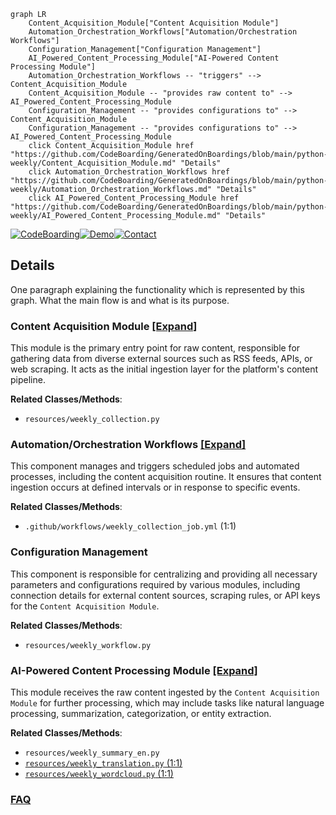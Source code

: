 ```mermaid
graph LR
    Content_Acquisition_Module["Content Acquisition Module"]
    Automation_Orchestration_Workflows["Automation/Orchestration Workflows"]
    Configuration_Management["Configuration Management"]
    AI_Powered_Content_Processing_Module["AI-Powered Content Processing Module"]
    Automation_Orchestration_Workflows -- "triggers" --> Content_Acquisition_Module
    Content_Acquisition_Module -- "provides raw content to" --> AI_Powered_Content_Processing_Module
    Configuration_Management -- "provides configurations to" --> Content_Acquisition_Module
    Configuration_Management -- "provides configurations to" --> AI_Powered_Content_Processing_Module
    click Content_Acquisition_Module href "https://github.com/CodeBoarding/GeneratedOnBoardings/blob/main/python-weekly/Content_Acquisition_Module.md" "Details"
    click Automation_Orchestration_Workflows href "https://github.com/CodeBoarding/GeneratedOnBoardings/blob/main/python-weekly/Automation_Orchestration_Workflows.md" "Details"
    click AI_Powered_Content_Processing_Module href "https://github.com/CodeBoarding/GeneratedOnBoardings/blob/main/python-weekly/AI_Powered_Content_Processing_Module.md" "Details"
```

[![CodeBoarding](https://img.shields.io/badge/Generated%20by-CodeBoarding-9cf?style=flat-square)](https://github.com/CodeBoarding/CodeBoarding)[![Demo](https://img.shields.io/badge/Try%20our-Demo-blue?style=flat-square)](https://www.codeboarding.org/demo)[![Contact](https://img.shields.io/badge/Contact%20us%20-%20contact@codeboarding.org-lightgrey?style=flat-square)](mailto:contact@codeboarding.org)

## Details

One paragraph explaining the functionality which is represented by this graph. What the main flow is and what is its purpose.

### Content Acquisition Module [[Expand]](./Content_Acquisition_Module.md)
This module is the primary entry point for raw content, responsible for gathering data from diverse external sources such as RSS feeds, APIs, or web scraping. It acts as the initial ingestion layer for the platform's content pipeline.


**Related Classes/Methods**:

- `resources/weekly_collection.py`


### Automation/Orchestration Workflows [[Expand]](./Automation_Orchestration_Workflows.md)
This component manages and triggers scheduled jobs and automated processes, including the content acquisition routine. It ensures that content ingestion occurs at defined intervals or in response to specific events.


**Related Classes/Methods**:

- `.github/workflows/weekly_collection_job.yml` (1:1)


### Configuration Management
This component is responsible for centralizing and providing all necessary parameters and configurations required by various modules, including connection details for external content sources, scraping rules, or API keys for the `Content Acquisition Module`.


**Related Classes/Methods**:

- `resources/weekly_workflow.py`


### AI-Powered Content Processing Module [[Expand]](./AI_Powered_Content_Processing_Module.md)
This module receives the raw content ingested by the `Content Acquisition Module` for further processing, which may include tasks like natural language processing, summarization, categorization, or entity extraction.


**Related Classes/Methods**:

- `resources/weekly_summary_en.py`
- <a href="https://github.com/chinesehuazhou/python-weekly/blob/main/resources/weekly_translation.py#L1-L1" target="_blank" rel="noopener noreferrer">`resources/weekly_translation.py` (1:1)</a>
- <a href="https://github.com/chinesehuazhou/python-weekly/blob/main/resources/weekly_wordcloud.py#L1-L1" target="_blank" rel="noopener noreferrer">`resources/weekly_wordcloud.py` (1:1)</a>




### [FAQ](https://github.com/CodeBoarding/GeneratedOnBoardings/tree/main?tab=readme-ov-file#faq)